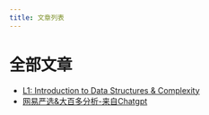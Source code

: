 ```yaml
---
title: 文章列表
---
```


# 全部文章

- [L1: Introduction to Data Structures & Complexity](/posts/l1-intro-data-structures-algo)
- [网易严选&大百多分析-来自Chatgpt](/posts/网易严选&大百多分析-来自Chatgpt)